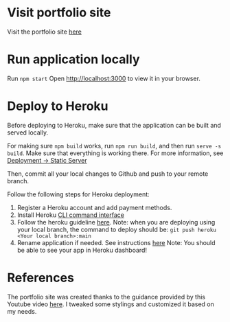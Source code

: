 # Visit portfolio site
Visit the portfolio site [here](https://linglp-portfolio-f62c063d84a8.herokuapp.com/)

# Run application locally 
Run `npm start`
Open [http://localhost:3000](http://localhost:3000) to view it in your browser.

# Deploy to Heroku 
Before deploying to Heroku, make sure that the application can be built and served locally. 

For making sure `npm build` works, run `npm run build`, and then run `serve -s build`. Make sure that everything is working there. For more information, see [Deployment -> Static Server](https://create-react-app.dev/docs/deployment/#static-server)

Then, commit all your local changes to Github and push to your remote branch. 

Follow the following steps for Heroku deployment: 
1. Register a Heroku account and add payment methods. 
2. Install Heroku [CLI command interface](https://devcenter.heroku.com/articles/heroku-cli)
3. Follow the heroku guideline [here](https://blog.heroku.com/deploying-react-with-zero-configuration). Note: when you are deploying using your local branch, the command to deploy should be: `git push heroku <Your local branch>:main`
4. Rename application if needed. See instructions [here](https://devcenter.heroku.com/articles/renaming-apps#updating-git-remotes)
Note: You should be able to see your app in Heroku dashboard!

# References
The portfolio site was created thanks to the guidance provided by this Youtube video [here](https://www.youtube.com/watch?v=bmpI252DmiI). I tweaked some stylings and customized it based on my needs. 